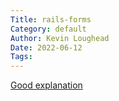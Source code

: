 ```yaml
---
Title: rails-forms
Category: default
Author: Kevin Loughead
Date: 2022-06-12
Tags:
---
```


[Good explanation](https://www.learnenough.com/ruby-on-rails-7th-edition-tutorial/sign_up#sec-the_form_html)
